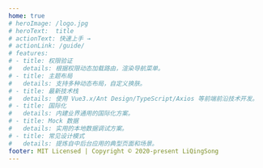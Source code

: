 ```yaml
---
home: true
# heroImage: /logo.jpg
# heroText:  title
# actionText: 快速上手 →
# actionLink: /guide/
# features:
# - title: 权限验证
#   details: 根据权限动态加载路由，渲染导航菜单。
# - title: 主题布局
#   details: 支持多种动态布局，自定义换肤。
# - title: 最新技术栈
#   details: 使用 Vue3.x/Ant Design/TypeScript/Axios 等前端前沿技术开发。
# - title: 国际化
#   details: 内建业界通用的国际化方案。
# - title: Mock 数据
#   details: 实用的本地数据调试方案。
# - title: 常见设计模式
#   details: 提炼自中后台应用的典型页面和场景。
footer: MIT Licensed | Copyright © 2020-present LiQingSong
---
```


<Index />